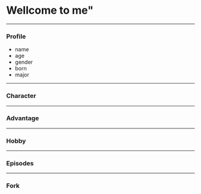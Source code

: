 
# Wellcome to me" 
---
### Profile
* name
* age
* gender
* born
* major
---
### Character
---
### Advantage
---
### Hobby
---
### Episodes
---
### Fork
